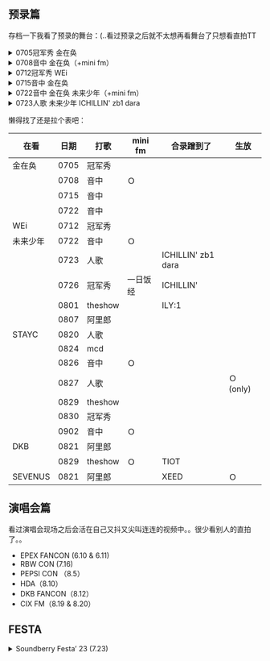 ## 预录篇

存档一下我看了预录的舞台：(..看过预录之后就不太想再看舞台了只想看直拍TT

<details><summary>0705冠军秀 金在奂</summary>

- [[쇼챔직캠 4K] KIM JAEHWAN - Lucky! (Feat. BOBBY) (김재환 - 개이득 (Feat. BOBBY)) | Show Champion | EP.482](https://www.youtube.com/watch?v=_bCAWnudYI0)
- [[쇼챔직캠 4K] KIM JAEHWAN - Lucky! (Feat. BOBBY) (김재환 - 개이득 (Feat. BOBBY)) | Show Champion | EP.482](https://www.youtube.com/watch?v=xJq8QBp3XGw)
</details>

<details><summary>0708音中 金在奂（+mini fm）</summary>

- [[예능연구소] KIM JAEHWAN – Lucky!(김재환 - 개이득) FanCam | Show! MusicCore | MBC230708방송](https://www.youtube.com/watch?v=G6hYaIvI3Os)
- [[예능연구소] KIM JAEHWAN - Lucky!(김재환 – 개이득) FanCam (Horizontal Ver.) | Show! MusicCore | MBC230708방송](https://www.youtube.com/watch?v=y4zge0koIE0)
- [230708 음중 김재환 미니팬미팅](https://www.youtube.com/watch?v=OJi6PteR5rM)
</details>

<details><summary>0712冠军秀 WEi</summary>

- [[쇼챔직캠 4K] WEi - OVERDRIVE (위아이 - 질주) l Show Champion l EP.483](https://www.youtube.com/watch?v=8VNs1SViO5M)
- [[엔딩원샷] 위아이(WEi) - 질주 (OVERDRIVE) l Show Champion l EP.483](https://www.youtube.com/watch?v=VS0bJ7cWKHk)
- [[쇼챔직캠 4K] WEi KIM YOHAN - OVERDRIVE (위아이 김요한 - 질주) | Show Champion | EP.483](https://www.youtube.com/watch?v=OZlNU-harxg)
</details>

<details><summary>0715音中 金在奂</summary>

- [[예능연구소] KIM JAEHWAN – For Couples Who Just Met (김재환 - 시작되는 연인들을 위해)FanCam|Show!MusicCore|MBC230715방송](https://www.youtube.com/watch?v=tkkwDHEAONY)
- [[예능연구소] KIM JAEHWAN – For Couples Who Just Met (김재환 - 시작되는 연인들을 위해)FanCam|Show!MusicCore|MBC230715방송](https://www.youtube.com/watch?v=opkG-apPjw0)
</details>

<details><summary>0722音中 金在奂 未来少年（+mini fm）</summary>

- [[예능연구소] KIM JAEHWAN - For Couples Who Just Met(김재환 – 시작되는 연인들을 위해)FanCam|Show! MusicCore|MBC230722방송](https://www.youtube.com/watch?v=o7crd-mrtLE)
- [[예능연구소] MIRAE - JUMP!(미래소년 – 점프!) FanCam | Show! MusicCore | MBC230722방송](https://www.youtube.com/watch?v=zYt1UTb1BSM)
- [[예능연구소] MIRAE SON DONG PYO – JUMP!(미래소년 손동표 - 점프!) FanCam | Show! MusicCore | MBC230722방송](https://www.youtube.com/watch?v=gKD80eYqCZU)
- [230722.쇼! 음악중심.#미래소년 미니팬미팅 #mirae #jump](https://www.youtube.com/watch?v=Y-UqaCAokFU)
</details>

<details><summary>0723人歌 未来少年 ICHILLIN' zb1 dara</summary>

- [[안방1열 풀캠4K] 미래소년 'JUMP!' (MIRAE FullCam)│@SBS Inkigayo 230723](https://www.youtube.com/watch?v=Lt3sxzFoFzE)
- [[안방1열 풀캠4K] 아이칠린 'KICK-START' (ICHILLIN' FullCam)│@SBS Inkigayo 230723](https://www.youtube.com/watch?v=pYo7MWn99YY)
- [[안방1열 풀캠4K] 제로베이스원 'In Bloom' (ZEROBASEONE FullCam)│@SBS Inkigayo 230723](https://www.youtube.com/watch?v=rDMzJIwwGSk)
- [[안방1열 풀캠4K] 산다라박 'FESTIVAL' (Sandara Park FullCam)│@SBS Inkigayo 230723](https://www.youtube.com/watch?v=ehP9ahFb9W0)
</details>

懒得找了还是拉个表吧：

|在看|日期|打歌|mini fm|合录蹭到了|生放|
|----|----|----|----|----|----|
|金在奂|0705|冠军秀||||
||0708|音中|Ｏ|||
||0715|音中||||
||0722|音中||||
|WEi|0712|冠军秀|||
|未来少年|0722|音中|Ｏ||
||0723|人歌||ICHILLIN' zb1 dara||
||0726|冠军秀|一日饭经|ICHILLIN'||
||0801|theshow||ILY:1||
||0807|阿里郎||||
|STAYC|0820|人歌||||
||0824|mcd||||
||0826|音中|Ｏ|||
||0827|人歌|||Ｏ (only)|
||0829|theshow||||
||0830|冠军秀||||
||0902|音中|Ｏ|||
|DKB|0821|阿里郎||||
||0829|theshow|Ｏ|TIOT||
|SEVENUS|0821|阿里郎||XEED|Ｏ|

## 演唱会篇

看过演唱会现场之后会活在自己又抖又尖叫连连的视频中。。很少看别人的直拍了。。

- EPEX FANCON (6.10 & 6.11)
- RBW CON (7.16)
- PEPSI CON （8.5）
- HDA（8.10）
- DKB FANCON（8.12）
- CIX FM（8.19 & 8.20）

## FESTA

<details><summary>Soundberry Festa’ 23 (7.23)</summary>

- [[4k] 230723 김재환 사운드베리 페스타 full](https://www.youtube.com/watch?v=vNNF-EpDdL4&t=2191s)
- [김재환 사운드베리 페스타 세로캠 Full 230723. 2160p](https://www.youtube.com/watch?v=YZzWzyBybLQ)
</details>

